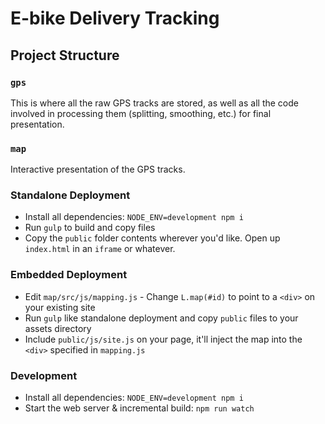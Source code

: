 # E-bike Delivery Tracking

## Project Structure

### `gps`

This is where all the raw GPS tracks are stored, as well as all the code involved in processing them (splitting, smoothing, etc.) for final presentation.

### `map`

Interactive presentation of the GPS tracks.

### Standalone Deployment

- Install all dependencies: `NODE_ENV=development npm i`
- Run `gulp` to build and copy files
- Copy the `public` folder contents wherever you'd like. Open up `index.html` in an `iframe` or whatever.

### Embedded Deployment

- Edit `map/src/js/mapping.js` - Change `L.map(#id)` to point to a `<div>` on your existing site
- Run `gulp` like standalone deployment and copy `public` files to your assets directory
- Include `public/js/site.js` on your page, it'll inject the map into the `<div>` specified in `mapping.js`

### Development

- Install all dependencies: `NODE_ENV=development npm i`
- Start the web server & incremental build: `npm run watch`
